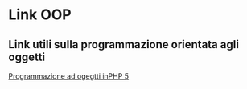 # Link OOP

## Link utili sulla programmazione orientata agli oggetti

[Programmazione ad ogegtti inPHP 5](https://www.html.it/pag/51876/la-programmazione-a-oggetti-e-php/)